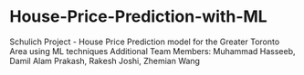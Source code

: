 # House-Price-Prediction-with-ML
Schulich Project - House Price Prediction model for the Greater Toronto Area using ML techniques 
Additional Team Members: Muhammad Hasseeb, Damil Alam Prakash, Rakesh Joshi, Zhemian Wang 
